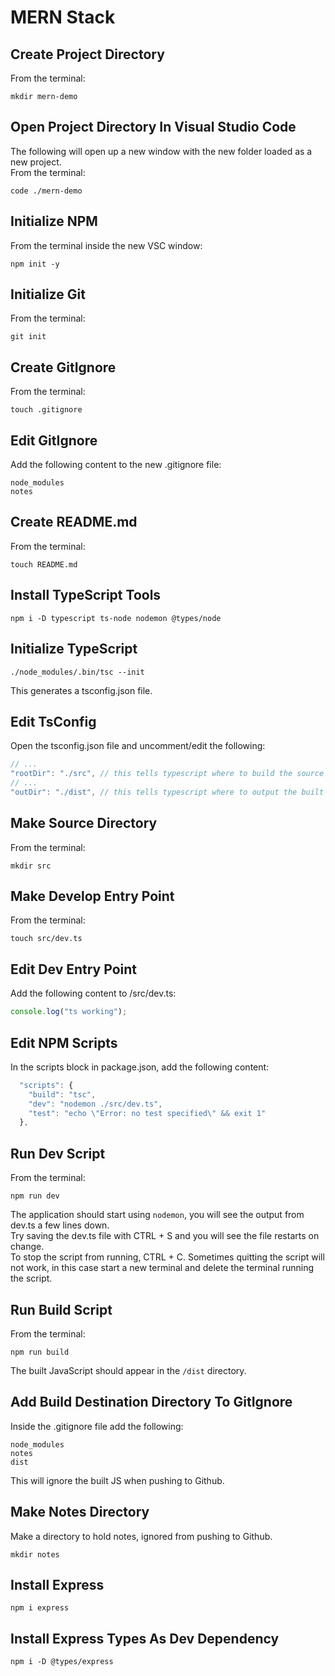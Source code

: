 # MERN Stack

## Create Project Directory
From the terminal:
```
mkdir mern-demo
```

## Open Project Directory In Visual Studio Code
The following will open up a new window with the new folder loaded as a new project.  
From the terminal:
```
code ./mern-demo
```

## Initialize NPM
From the terminal inside the new VSC window:
```
npm init -y
```

## Initialize Git
From the terminal:
```
git init
```

## Create GitIgnore 
From the terminal:
```
touch .gitignore
```

## Edit GitIgnore
Add the following content to the new .gitignore file:
```
node_modules
notes

```

## Create README.md
From the terminal:
```
touch README.md
```

## Install TypeScript Tools
```
npm i -D typescript ts-node nodemon @types/node
```

## Initialize TypeScript
```
./node_modules/.bin/tsc --init
```
This generates a tsconfig.json file.

## Edit TsConfig
Open the tsconfig.json file and uncomment/edit the following:
```js
// ...
"rootDir": "./src", // this tells typescript where to build the source from
// ...
"outDir": "./dist", // this tells typescript where to output the built javascript
```

## Make Source Directory
From the terminal:
```
mkdir src
```

## Make Develop Entry Point
From the terminal:
```
touch src/dev.ts
```

## Edit Dev Entry Point
Add the following content to /src/dev.ts:
```ts
console.log("ts working");
```

## Edit NPM Scripts
In the scripts block in package.json, add the following content:
```js
  "scripts": {
    "build": "tsc",
    "dev": "nodemon ./src/dev.ts",
    "test": "echo \"Error: no test specified\" && exit 1"
  },
```

## Run Dev Script
From the terminal:
```
npm run dev
```
The application should start using `nodemon`, you will see the output from dev.ts a few lines down.  
Try saving the dev.ts file with CTRL + S and you will see the file restarts on change.  
To stop the script from running, CTRL + C.  Sometimes quitting the script will not work, in this case start a new terminal and delete the terminal running the script.

## Run Build Script
From the terminal:
```
npm run build
```
The built JavaScript should appear in the `/dist` directory.

## Add Build Destination Directory To GitIgnore
Inside the .gitignore file add the following:
```
node_modules
notes
dist

```
This will ignore the built JS when pushing to Github.

## Make Notes Directory
Make a directory to hold notes, ignored from pushing to Github.
```
mkdir notes
```

## Install Express
```
npm i express
```

## Install Express Types As Dev Dependency
```
npm i -D @types/express
```
